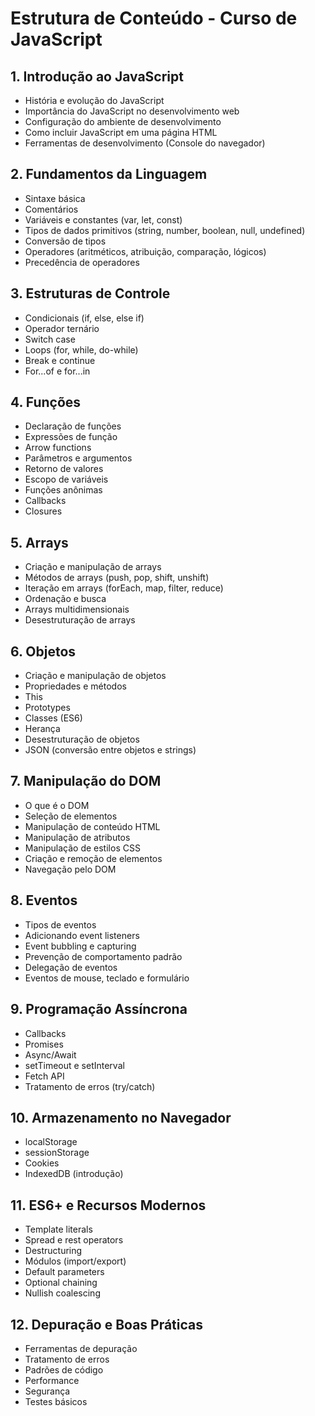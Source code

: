 # Estrutura de Conteúdo - Curso de JavaScript

## 1. Introdução ao JavaScript
- História e evolução do JavaScript
- Importância do JavaScript no desenvolvimento web
- Configuração do ambiente de desenvolvimento
- Como incluir JavaScript em uma página HTML
- Ferramentas de desenvolvimento (Console do navegador)

## 2. Fundamentos da Linguagem
- Sintaxe básica
- Comentários
- Variáveis e constantes (var, let, const)
- Tipos de dados primitivos (string, number, boolean, null, undefined)
- Conversão de tipos
- Operadores (aritméticos, atribuição, comparação, lógicos)
- Precedência de operadores

## 3. Estruturas de Controle
- Condicionais (if, else, else if)
- Operador ternário
- Switch case
- Loops (for, while, do-while)
- Break e continue
- For...of e for...in

## 4. Funções
- Declaração de funções
- Expressões de função
- Arrow functions
- Parâmetros e argumentos
- Retorno de valores
- Escopo de variáveis
- Funções anônimas
- Callbacks
- Closures

## 5. Arrays
- Criação e manipulação de arrays
- Métodos de arrays (push, pop, shift, unshift)
- Iteração em arrays (forEach, map, filter, reduce)
- Ordenação e busca
- Arrays multidimensionais
- Desestruturação de arrays

## 6. Objetos
- Criação e manipulação de objetos
- Propriedades e métodos
- This
- Prototypes
- Classes (ES6)
- Herança
- Desestruturação de objetos
- JSON (conversão entre objetos e strings)

## 7. Manipulação do DOM
- O que é o DOM
- Seleção de elementos
- Manipulação de conteúdo HTML
- Manipulação de atributos
- Manipulação de estilos CSS
- Criação e remoção de elementos
- Navegação pelo DOM

## 8. Eventos
- Tipos de eventos
- Adicionando event listeners
- Event bubbling e capturing
- Prevenção de comportamento padrão
- Delegação de eventos
- Eventos de mouse, teclado e formulário

## 9. Programação Assíncrona
- Callbacks
- Promises
- Async/Await
- setTimeout e setInterval
- Fetch API
- Tratamento de erros (try/catch)

## 10. Armazenamento no Navegador
- localStorage
- sessionStorage
- Cookies
- IndexedDB (introdução)

## 11. ES6+ e Recursos Modernos
- Template literals
- Spread e rest operators
- Destructuring
- Módulos (import/export)
- Default parameters
- Optional chaining
- Nullish coalescing

## 12. Depuração e Boas Práticas
- Ferramentas de depuração
- Tratamento de erros
- Padrões de código
- Performance
- Segurança
- Testes básicos

